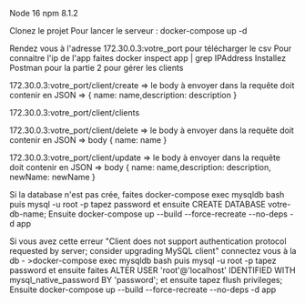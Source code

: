 Node 16
npm 8.1.2

Clonez le projet 
Pour lancer le serveur : docker-compose up -d

Rendez vous à l'adresse 172.30.0.3:votre_port pour télécharger le csv
Pour connaitre l'ip de l'app faites docker inspect app | grep IPAddress
Installez Postman pour la partie 2 pour gérer les clients

172.30.0.3:votre_port/client/create => le body à envoyer dans la requête doit contenir en JSON => { name: name,description: description }

172.30.0.3:votre_port/client/clients

172.30.0.3:votre_port/client/delete => le body à envoyer dans la requête doit contenir en JSON => body { name: name }

172.30.0.3:votre_port/client/update =>  le body à envoyer dans la requête doit contenir en JSON => body { name: name,description: description, newName: newName }

Si la database n'est pas crée, faites docker-compose exec mysqldb bash puis mysql -u root -p tapez password et ensuite CREATE DATABASE votre-db-name;
Ensuite docker-compose up --build --force-recreate --no-deps -d app

Si vous avez cette erreur "Client does not support authentication protocol requested by server; consider upgrading MySQL client"
connectez vous à la db - >docker-compose exec mysqldb bash puis mysql -u root -p tapez password
et ensuite faites ALTER USER 'root'@'localhost' IDENTIFIED WITH mysql_native_password BY 'password';
et ensuite tapez flush privileges;
Ensuite docker-compose up --build --force-recreate --no-deps -d app

